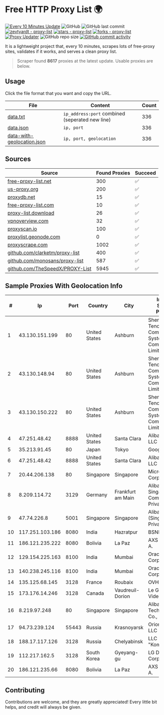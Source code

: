
# Free HTTP Proxy List 🌍

[![Every 10 Minutes Update](https://github.com/mertguvencli/http-proxy-list/actions/workflows/main.yml/badge.svg?branch=main)](https://github.com/mertguvencli/http-proxy-list/actions/workflows/main.yml)
![GitHub](https://img.shields.io/github/license/mertguvencli/http-proxy-list)
![GitHub last commit](https://img.shields.io/github/last-commit/mertguvencli/http-proxy-list)
[![zevtyardt - proxy-list](https://img.shields.io/static/v1?label=zevtyardt&message=proxy-list&color=blue&logo=github)](https://github.com/zevtyardt/proxy-list "Go to GitHub repo")
[![stars - proxy-list](https://img.shields.io/github/stars/zevtyardt/proxy-list?style=social)](https://github.com/zevtyardt/proxy-list)
[![forks - proxy-list](https://img.shields.io/github/forks/zevtyardt/proxy-list?style=social)](https://github.com/zevtyardt/proxy-list)
[![Proxy Updater](https://github.com/zevtyardt/proxy-list/workflows/Proxy%20Updater/badge.svg)](https://github.com/zevtyardt/proxy-list/actions?query=workflow:"Proxy+Updater")
![GitHub repo size](https://img.shields.io/github/repo-size/zevtyardt/proxy-list)
[![GitHub commit activity](https://img.shields.io/github/commit-activity/m/zevtyardt/proxy-list?logo=commits)](https://github.com/zevtyardt/proxy-list/commits/main)

It is a lightweight project that, every 10 minutes, scrapes lots of free-proxy sites, validates if it works, and serves a clean proxy list.

> Scraper found **8617** proxies at the latest update. Usable proxies are below.

## Usage

Click the file format that you want and copy the URL.

|File|Content|Count|
|----|-------|-----|
|[data.txt](https://raw.githubusercontent.com/mertguvencli/http-proxy-list/main/proxy-list/data.txt)|`ip_address:port` combined (seperated new line)|336|
|[data.json](https://raw.githubusercontent.com/mertguvencli/http-proxy-list/main/proxy-list/data.json)|`ip, port`|336|
|[data-with-geolocation.json](https://raw.githubusercontent.com/mertguvencli/http-proxy-list/main/proxy-list/data-with-geolocation.json)|`ip, port, geolocation`|336|

## Sources

|Source|Found Proxies|Succeed|
|------|-------------|-------|
|[free-proxy-list.net](https://free-proxy-list.net)|300|✅|
|[us-proxy.org](https://www.us-proxy.org)|200|✅|
|[proxydb.net](http://proxydb.net)|15|✅|
|[free-proxy-list.com](https://free-proxy-list.com/?page=&port=&type%5B%5D=http&type%5B%5D=https&up_time=0&search=Search)|10|✅|
|[proxy-list.download](https://www.proxy-list.download/HTTP)|26|✅|
|[vpnoverview.com](https://vpnoverview.com/privacy/anonymous-browsing/free-proxy-servers)|32|✅|
|[proxyscan.io](https://www.proxyscan.io)|100|✅|
|[proxylist.geonode.com](https://proxylist.geonode.com/api/proxy-list?limit=300&page=1&sort_by=lastChecked&sort_type=desc&protocols=http,https)|0|✅|
|[proxyscrape.com](https://api.proxyscrape.com/v2/?request=displayproxies&protocol=http&timeout=10000&country=all&ssl=all&anonymity=all)|1002|✅|
|[github.com/clarketm/proxy-list](https://raw.githubusercontent.com/clarketm/proxy-list/master/proxy-list-raw.txt)|400|✅|
|[github.com/monosans/proxy-list](https://raw.githubusercontent.com/monosans/proxy-list/main/proxies/http.txt)|587|✅|
|[github.com/TheSpeedX/PROXY-List](https://raw.githubusercontent.com/TheSpeedX/PROXY-List/master/http.txt)|5945|✅|


## Sample Proxies With Geolocation Info

|#|Ip|Port|Country|City|Internet Service Provider|
|-|--|----|-------|----|-------------------------|
|1|43.130.151.199|80|United States|Ashburn|Shenzhen Tencent Computer Systems Company Limited|
|2|43.130.148.94|80|United States|Ashburn|Shenzhen Tencent Computer Systems Company Limited|
|3|43.130.150.222|80|United States|Ashburn|Shenzhen Tencent Computer Systems Company Limited|
|4|47.251.48.42|8888|United States|Santa Clara|Alibaba.com LLC|
|5|35.213.91.45|80|Japan|Tokyo|Google LLC|
|6|47.251.48.42|8888|United States|Santa Clara|Alibaba.com LLC|
|7|20.44.206.138|80|Singapore|Singapore|Microsoft Corporation|
|8|8.209.114.72|3129|Germany|Frankfurt am Main|Alibaba.com Singapore E-Commerce Private Limited|
|9|47.74.226.8|5001|Singapore|Singapore|Alibaba Cloud (Singapore) Private Limited|
|10|117.251.103.186|8080|India|Hazratpur|BSNL Internet|
|11|186.121.235.222|8080|Bolivia|La Paz|AXS Bolivia S. A.|
|12|129.154.225.163|8100|India|Mumbai|Oracle Corporation|
|13|140.238.245.116|8100|India|Mumbai|Oracle Corporation|
|14|135.125.68.145|3128|France|Roubaix|OVH SAS|
|15|173.176.14.246|3128|Canada|Vaudreuil-Dorion|Le Groupe Videotron Ltee|
|16|8.219.97.248|80|Singapore|Singapore|Alibaba (US) Technology Co., Ltd.|
|17|94.73.239.124|55443|Russia|Krasnoyarsk|Orion Telecom LLC|
|18|188.17.117.126|3128|Russia|Chelyabinsk|LLC "KomTehCentr"|
|19|112.217.162.5|3128|South Korea|Gyeyang-gu|LG DACOM Corporation|
|20|186.121.235.66|8080|Bolivia|La Paz|AXS Bolivia S. A.|



## Contributing

Contributions are welcome, and they are greatly appreciated! Every
little bit helps, and credit will always be given.

